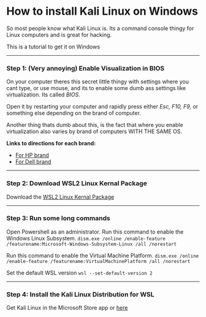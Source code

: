 # How to install Kali Linux on Windows
So most people know what Kali Linux is.
Its a command console thingy for Linux computers and is great for hacking.

This is a tutorial to get it on Windows

---

### Step 1: (Very annoying) Enable Visualization in BIOS
On your computer theres this secret little thingy with settings where you cant type, or use mouse, and 
its to enable some dumb ass settings like virtualization. Its called *BIOS*.

Open it by restarting your computer and rapidly press either *Esc, F10, F9,* or something else depending 
on the brand of computer. 

Another thing thats dumb about this, is the fact that where you enable virtualization also varies by 
brand of computers WITH THE SAME OS.

**Links to directions for each brand:**
- [For HP brand](https://support.hp.com/us-en/document/ish_5637142-5637191-16)
- [For Dell brand](https://www.dell.com/support/kbdoc/en-us/000195978/how-to-enable-or-disable-hardware-virtualization-on-dell-systems)

---

### Step 2: Download WSL2 Linux Kernal Package
Download the [WSL2 Linux Kernal Package](https://wslstorestorage.blob.core.windows.net/wslblob/wsl_update_x64.msi)

---

### Step 3: Run some long commands
Open Powershell as an administrator.
Run this command to enable the Windows Linux Subsystem.
`dism.exe /online /enable-feature /featurename:Microsoft-Windows-Subsystem-Linux /all /norestart`

Run this command to enable the Virtual Machine Platform.
`dism.exe /online /enable-feature /featurename:VirtualMachinePlatform /all /norestart`

Set the default WSL version
`wsl --set-default-version 2`

---

### Step 4: Install the Kali Linux Distribution for WSL
Get Kali Linux in the Microsoft Store app or [here](https://www.microsoft.com/store/apps/9PKR34TNCV07)